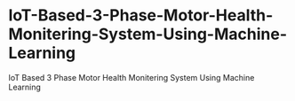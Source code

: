 # IoT-Based-3-Phase-Motor-Health-Monitering-System-Using-Machine-Learning
IoT Based 3 Phase Motor Health Monitering System Using Machine Learning
